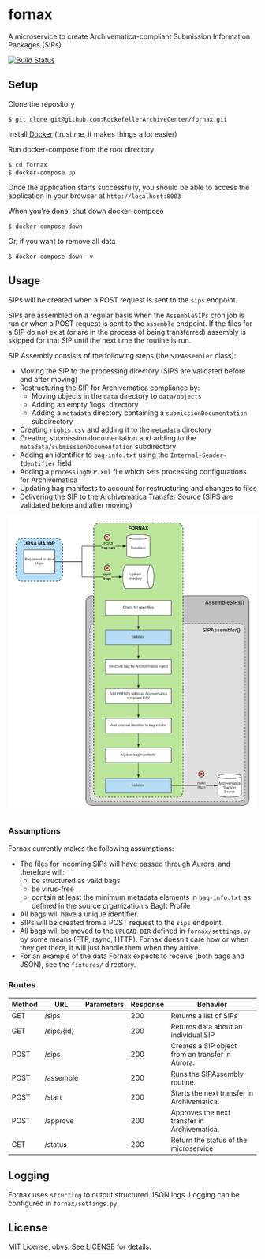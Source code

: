# fornax

A microservice to create Archivematica-compliant Submission Information Packages (SIPs)

[![Build Status](https://travis-ci.org/RockefellerArchiveCenter/fornax.svg?branch=master)](https://travis-ci.org/RockefellerArchiveCenter/fornax)

## Setup

Clone the repository

    $ git clone git@github.com:RockefellerArchiveCenter/fornax.git

Install [Docker](https://store.docker.com/search?type=edition&offering=community) (trust me, it makes things a lot easier)

Run docker-compose from the root directory

    $ cd fornax
    $ docker-compose up

Once the application starts successfully, you should be able to access the application in your browser at `http://localhost:8003`

When you're done, shut down docker-compose

    $ docker-compose down

Or, if you want to remove all data

    $ docker-compose down -v


## Usage

SIPs will be created when a POST request is sent to the `sips` endpoint.

SIPs are assembled on a regular basis when the `AssembleSIPs` cron job is run or when a POST request is sent to the `assemble` endpoint. If the files for a SIP do not exist (or are in the process of being transferred) assembly is skipped for that SIP until the next time the routine is run.

SIP Assembly consists of the following steps (the `SIPAssembler` class):
- Moving the SIP to the processing directory (SIPS are validated before and after moving)
- Restructuring the SIP for Archivematica compliance by:
  - Moving objects in the `data` directory to `data/objects`
  - Adding an empty 'logs' directory
  - Adding a `metadata` directory containing a `submissionDocumentation` subdirectory
- Creating `rights.csv` and adding it to the `metadata` directory
- Creating submission documentation and adding to the `metadata/submissionDocumentation` subdirectory
- Adding an identifier to `bag-info.txt` using the `Internal-Sender-Identifier` field
- Adding a `processingMCP.xml` file which sets processing configurations for Archivematica
- Updating bag manifests to account for restructuring and changes to files
- Delivering the SIP to the Archivematica Transfer Source (SIPS are validated before and after moving)

![SIP Assembly diagram](sip_assembly.png)

### Assumptions

Fornax currently makes the following assumptions:
- The files for incoming SIPs will have passed through Aurora, and therefore will:
  - be structured as valid bags
  - be virus-free
  - contain at least the minimum metadata elements in `bag-info.txt` as defined in the source organization's BagIt Profile
- All bags will have a unique identifier.
- SIPs will be created from a POST request to the `sips` endpoint.
- All bags will be moved to the `UPLOAD_DIR` defined in `fornax/settings.py` by some means (FTP, rsync, HTTP). Fornax doesn't care how or when they get there, it will just handle them when they arrive.
- For an example of the data Fornax expects to receive (both bags and JSON), see the `fixtures/` directory.


### Routes

| Method | URL | Parameters | Response  | Behavior  |
|--------|-----|---|---|---|
|GET|/sips| |200|Returns a list of SIPs|
|GET|/sips/{id}| |200|Returns data about an individual SIP|
|POST|/sips||200|Creates a SIP object from an transfer in Aurora.|
|POST|/assemble||200|Runs the SIPAssembly routine.|
|POST|/start||200|Starts the next transfer in Archivematica.|
|POST|/approve||200|Approves the next transfer in Archivematica.|
|GET|/status||200|Return the status of the microservice|


## Logging

Fornax uses `structlog` to output structured JSON logs. Logging can be configured in `fornax/settings.py`.


## License

MIT License, obvs. See [LICENSE](LICENSE) for details.
